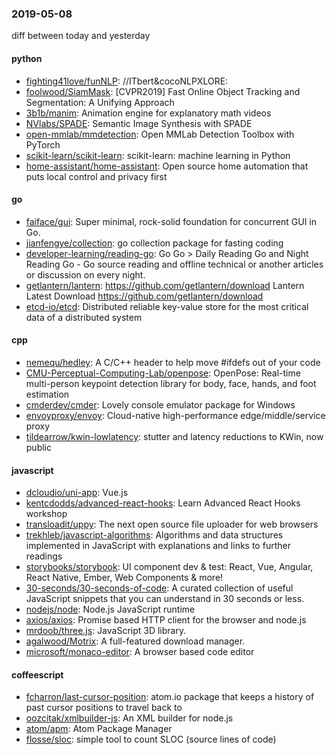 ### 2019-05-08
diff between today and yesterday

#### python
* [fighting41love/funNLP](https://github.com/fighting41love/funNLP): //ITbert&cocoNLPXLORE:
* [foolwood/SiamMask](https://github.com/foolwood/SiamMask): [CVPR2019] Fast Online Object Tracking and Segmentation: A Unifying Approach
* [3b1b/manim](https://github.com/3b1b/manim): Animation engine for explanatory math videos
* [NVlabs/SPADE](https://github.com/NVlabs/SPADE): Semantic Image Synthesis with SPADE
* [open-mmlab/mmdetection](https://github.com/open-mmlab/mmdetection): Open MMLab Detection Toolbox with PyTorch
* [scikit-learn/scikit-learn](https://github.com/scikit-learn/scikit-learn): scikit-learn: machine learning in Python
* [home-assistant/home-assistant](https://github.com/home-assistant/home-assistant):  Open source home automation that puts local control and privacy first

#### go
* [faiface/gui](https://github.com/faiface/gui): Super minimal, rock-solid foundation for concurrent GUI in Go.
* [jianfengye/collection](https://github.com/jianfengye/collection): go collection package for fasting coding
* [developer-learning/reading-go](https://github.com/developer-learning/reading-go): Go  Go  > Daily Reading Go and Night Reading Go - Go source reading and offline technical or another articles or discussion on every night.
* [getlantern/lantern](https://github.com/getlantern/lantern):  https://github.com/getlantern/download  Lantern Latest Download https://github.com/getlantern/download 
* [etcd-io/etcd](https://github.com/etcd-io/etcd): Distributed reliable key-value store for the most critical data of a distributed system

#### cpp
* [nemequ/hedley](https://github.com/nemequ/hedley): A C/C++ header to help move #ifdefs out of your code
* [CMU-Perceptual-Computing-Lab/openpose](https://github.com/CMU-Perceptual-Computing-Lab/openpose): OpenPose: Real-time multi-person keypoint detection library for body, face, hands, and foot estimation
* [cmderdev/cmder](https://github.com/cmderdev/cmder): Lovely console emulator package for Windows
* [envoyproxy/envoy](https://github.com/envoyproxy/envoy): Cloud-native high-performance edge/middle/service proxy
* [tildearrow/kwin-lowlatency](https://github.com/tildearrow/kwin-lowlatency): stutter and latency reductions to KWin, now public

#### javascript
* [dcloudio/uni-app](https://github.com/dcloudio/uni-app):  Vue.js 
* [kentcdodds/advanced-react-hooks](https://github.com/kentcdodds/advanced-react-hooks): Learn Advanced React Hooks workshop
* [transloadit/uppy](https://github.com/transloadit/uppy): The next open source file uploader for web browsers 
* [trekhleb/javascript-algorithms](https://github.com/trekhleb/javascript-algorithms):  Algorithms and data structures implemented in JavaScript with explanations and links to further readings
* [storybooks/storybook](https://github.com/storybooks/storybook): UI component dev & test: React, Vue, Angular, React Native, Ember, Web Components & more!
* [30-seconds/30-seconds-of-code](https://github.com/30-seconds/30-seconds-of-code): A curated collection of useful JavaScript snippets that you can understand in 30 seconds or less.
* [nodejs/node](https://github.com/nodejs/node): Node.js JavaScript runtime 
* [axios/axios](https://github.com/axios/axios): Promise based HTTP client for the browser and node.js
* [mrdoob/three.js](https://github.com/mrdoob/three.js): JavaScript 3D library.
* [agalwood/Motrix](https://github.com/agalwood/Motrix): A full-featured download manager.
* [microsoft/monaco-editor](https://github.com/microsoft/monaco-editor): A browser based code editor

#### coffeescript
* [fcharron/last-cursor-position](https://github.com/fcharron/last-cursor-position): atom.io package that keeps a history of past cursor positions to travel back to
* [oozcitak/xmlbuilder-js](https://github.com/oozcitak/xmlbuilder-js): An XML builder for node.js
* [atom/apm](https://github.com/atom/apm): Atom Package Manager
* [flosse/sloc](https://github.com/flosse/sloc): simple tool to count SLOC (source lines of code)
